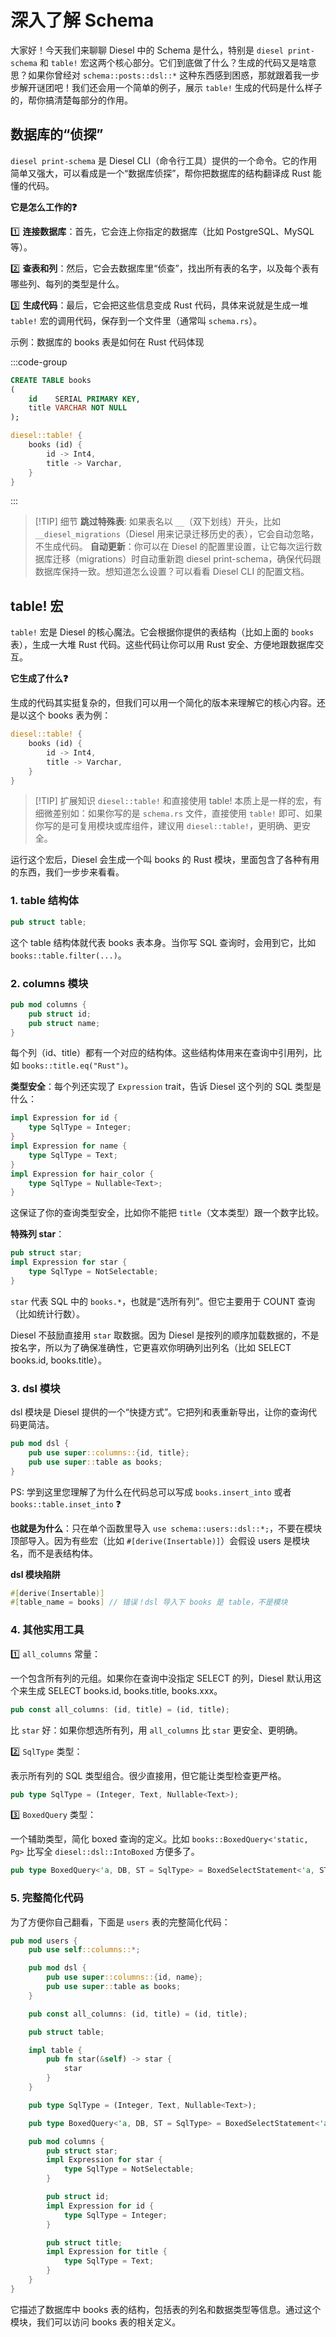 # 深入了解 Schema

大家好！今天我们来聊聊 Diesel 中的 Schema 是什么，特别是 `diesel print-schema` 和 `table!`
宏这两个核心部分。它们到底做了什么？生成的代码又是啥意思？如果你曾经对 `schema::posts::dsl::*`
这种东西感到困惑，那就跟着我一步步解开谜团吧！我们还会用一个简单的例子，展示 `table!` 生成的代码是什么样子的，帮你搞清楚每部分的作用。

## 数据库的“侦探”

`diesel print-schema` 是 Diesel CLI（命令行工具）提供的一个命令。它的作用简单又强大，可以看成是一个“数据库侦探”，帮你把数据库的结构翻译成
Rust 能懂的代码。

**它是怎么工作的:question:**

:one: **连接数据库**：首先，它会连上你指定的数据库（比如 PostgreSQL、MySQL 等）。

:two: **查表和列**：然后，它会去数据库里“侦查”，找出所有表的名字，以及每个表有哪些列、每列的类型是什么。

:three: **生成代码**：最后，它会把这些信息变成 Rust 代码，具体来说就是生成一堆 `table!` 宏的调用代码，保存到一个文件里（通常叫
`schema.rs`）。

示例：数据库的 books 表是如何在 Rust 代码体现

:::code-group

```sql [数据库创建的表]
CREATE TABLE books
(
    id    SERIAL PRIMARY KEY,
    title VARCHAR NOT NULL
);
```

```rust [运行 diesel print-schema 后，它可能会生成这样的代码：]
diesel::table! {
    books (id) {
        id -> Int4,
        title -> Varchar,
    }
}
```

:::

> [!TIP] 细节
> **跳过特殊表**: 如果表名以 `__`（双下划线）开头，比如 `__diesel_migrations`（Diesel 用来记录迁移历史的表），它会自动忽略，不生成代码。
> **自动更新**：你可以在 Diesel 的配置里设置，让它每次运行数据库迁移（migrations）时自动重新跑 diesel
> print-schema，确保代码跟数据库保持一致。想知道怎么设置？可以看看 Diesel CLI 的配置文档。

## table! 宏

`table!` 宏是 Diesel 的核心魔法。它会根据你提供的表结构（比如上面的 `books` 表），生成一大堆 Rust 代码。这些代码让你可以用
Rust 安全、方便地跟数据库交互。

**它生成了什么:question:**

生成的代码其实挺复杂的，但我们可以用一个简化的版本来理解它的核心内容。还是以这个 books 表为例：

```rust
diesel::table! {
    books (id) {
        id -> Int4,
        title -> Varchar,
    }
}
```

> [!TIP] 扩展知识
> `diesel::table!` 和直接使用 table! 本质上是一样的宏，有细微差别如：如果你写的是 `schema.rs` 文件，直接使用 `table!`
> 即可、如果你写的是可复用模块或库组件，建议用 `diesel::table!`，更明确、更安全。

运行这个宏后，Diesel 会生成一个叫 books 的 Rust 模块，里面包含了各种有用的东西，我们一步步来看看。

### 1. table 结构体

```rust
pub struct table;
```

这个 table 结构体就代表 books 表本身。当你写 SQL 查询时，会用到它，比如 `books::table.filter(...)`。

### 2. columns 模块

```rust 
pub mod columns {
    pub struct id;
    pub struct name;
}
```

每个列（id、title）都有一个对应的结构体。这些结构体用来在查询中引用列，比如 `books::title.eq("Rust")`。

**类型安全**：每个列还实现了 `Expression` trait，告诉 Diesel 这个列的 SQL 类型是什么：

```rust
impl Expression for id {
    type SqlType = Integer;
}
impl Expression for name {
    type SqlType = Text;
}
impl Expression for hair_color {
    type SqlType = Nullable<Text>;
}
```

这保证了你的查询类型安全，比如你不能把 `title`（文本类型）跟一个数字比较。

**特殊列 star**：

```rust
pub struct star;
impl Expression for star {
    type SqlType = NotSelectable;
}
```

`star` 代表 SQL 中的 `books.*`，也就是“选所有列”。但它主要用于 COUNT 查询（比如统计行数）。

Diesel 不鼓励直接用 `star` 取数据。因为 Diesel 是按列的顺序加载数据的，不是按名字，所以为了确保准确性，它更喜欢你明确列出列名（比如
SELECT books.id, books.title）。

### 3. dsl 模块

dsl 模块是 Diesel 提供的一个“快捷方式”。它把列和表重新导出，让你的查询代码更简洁。

```rust
pub mod dsl {
    pub use super::columns::{id, title};
    pub use super::table as books;
}
```

PS: 学到这里您理解了为什么在代码总可以写成 `books.insert_into` 或者 `books::table.inset_into` :question:

**也就是为什么**：只在单个函数里导入 `use schema::users::dsl::*;`，不要在模块顶部导入。因为有些宏（比如
`#[derive(Insertable)]`）会假设 users 是模块名，而不是表结构体。

**dsl 模块陷阱**

```rust
#[derive(Insertable)]
#[table_name = books] // 错误！dsl 导入下 books 是 table，不是模块
```


### 4. 其他实用工具

:one: `all_columns` 常量：

一个包含所有列的元组。如果你在查询中没指定 SELECT 的列，Diesel 默认用这个来生成 SELECT books.id, books.title, books.xxx。

```rust
pub const all_columns: (id, title) = (id, title);
```

比 `star` 好：如果你想选所有列，用 `all_columns` 比 `star` 更安全、更明确。

:two: `SqlType` 类型：

表示所有列的 SQL 类型组合。很少直接用，但它能让类型检查更严格。

```rust
pub type SqlType = (Integer, Text, Nullable<Text>);
```

:three: `BoxedQuery` 类型：

一个辅助类型，简化 boxed 查询的定义。比如 `books::BoxedQuery<'static, Pg>` 比写全 `diesel::dsl::IntoBoxed` 方便多了。

```rust
pub type BoxedQuery<'a, DB, ST = SqlType> = BoxedSelectStatement<'a, ST, table, DB>;
```

### 5. 完整简化代码

为了方便你自己翻看，下面是 `users` 表的完整简化代码：

```rust
pub mod users {
    pub use self::columns::*;

    pub mod dsl {
        pub use super::columns::{id, name};
        pub use super::table as books;
    }

    pub const all_columns: (id, title) = (id, title);

    pub struct table;

    impl table {
        pub fn star(&self) -> star {
            star
        }
    }

    pub type SqlType = (Integer, Text, Nullable<Text>);

    pub type BoxedQuery<'a, DB, ST = SqlType> = BoxedSelectStatement<'a, ST, table, DB>;

    pub mod columns {
        pub struct star;
        impl Expression for star {
            type SqlType = NotSelectable;
        }

        pub struct id;
        impl Expression for id {
            type SqlType = Integer;
        }

        pub struct title;
        impl Expression for title {
            type SqlType = Text;
        }
    }
}
```

它描述了数据库中 books 表的结构，包括表的列名和数据类型等信息。通过这个模块，我们可以访问 books 表的相关定义。

